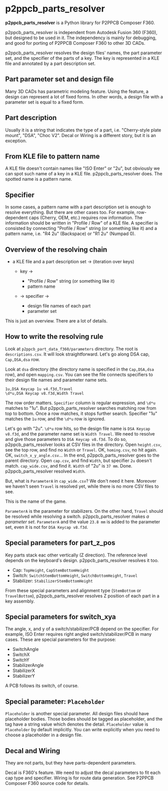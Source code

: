 # p2ppcb_parts_resolver

**p2ppcb_parts_resolver** is a Python library for P2PPCB Composer F360.

p2ppcb_parts_resolver is independent from Autodesk Fusion 360 (F360), but designed to be used in it.
The independency is mainly for debugging, and good for porting of P2PPCB Composer F360 to other 3D CADs.

p2ppcb_parts_resolver resolves the design files' names, the part parameter set, and the specifier of the parts of a key.
The key is represented in a KLE file and annotated by a part description set.

## Part parameter set and design file

Many 3D CADs has parametric modeling feature. Using the feature, a design can represent a lot of fixed forms.
In other words, a design file with a parameter set is equal to a fixed form.

## Part description

Usually it is a string that indicates the type of a part, i.e. "Cherry-style plate mount", "DSA", "Choc V2".
Decal or Wiring is a different story, but it is an exception.

## From KLE file to pattern name

A KLE file doesn't contain names like "ISO Enter" or "2u", but obviously we can spot such name of a key in a KLE file.
p2ppcb_parts_resolver does. The spotted name is a pattern name.

## Specifier

In some cases, a pattern name with a part description set is enough to resolve everything. But there are other cases too.
For example, row-dependent caps (Cherry, OEM, etc.) requires row information. The information should be written in "Profile / Row" of a KLE file.
A specifier is consisted by connecting "Profile / Row" string (or something like it) and a pattern name, i.e. "R4 2u" (Backspace) or "R1 2u" (Numpad 0).

## Overview of the resolving chain

- a KLE file and a part description set -> (iteration over keys)

    -  key -> 

        - "Profile / Row" string (or something like it)
        - pattern name

    - -> specifier ->

        - design file names of each part
        - parameter set

This is just an overview. There are a lot of details.

## How to write the resolving rule

Look at `p2ppcb_part_data_f360/parameters` directory. The root is `descriptions.csv`. It will look straightforward.
Let's go along DSA cap, `Cap,DSA,dsa` row.

Look at `dsa` directory (the directory name is specified in the `Cap,DSA,dsa` row), and open `mapping.csv`.
You can see the file connects specifiers to their design file names and parameter name sets.

```
1u,DSA Keycap 1u v4.f3d,Travel
\d*u,DSA Keycap v8.f3d,Width Travel
```

The row order matters. `Specifier` column is regular expression, and `\d*u` matches to "1u".
But p2ppcb_parts_resolver searches matching row from top to bottom. Once a row matches,
it stops further search. Specifier "1u" matches the `1u` row, and the `\d*u` row is ignored.

Let's go with "2u". `\d*u` row hits, so the design file name is `DSA Keycap v8.f3d`, and the parameter name set is `Width Travel`.
We need to resolve and give those parameters to `DSA Keycap v8.f3d`. To do so, p2ppcb_parts_resolver looks at CSV files in the directory.
Open `height.csv`, see the top row, and find no `Width` or `Travel`. OK, `homing.csv`, no hit again. OK, `switch_x_y_angle.csv`...
In the end, p2ppcb_parts_resolver goes to the parent directory. Open `cap.csv`, and find `Width`, but specifier `2u` doesn't match.
`cap_wide.csv`, and find it. `Width` of "2u" is `37 mm`. Done. p2ppcb_parts_resolver resolved `Width`.

But, what is `ParameterA` in `cap_wide.csv`? We don't need it here. Moreover we haven't seen `Travel` is resolved yet,
while there is no more CSV files to see.

This is the name of the game.

`ParameterA` is the parameter for stabilizers. On the other hand, `Travel` should be resolved while resolving a switch.
p2ppcb_parts_resolver makes *a parameter set*. `ParameterA` and the value `23.8 mm` is added to the parameter set,
even it is not for `DSA Keycap v8.f3d`.

## Special parameters for part_z_pos

Key parts stack eac other vertically (Z direction). The reference level depends on the keyboard's design. p2ppcb_parts_resolver
resolves it too.

- Cap: `TopHeight`, `CapStemBottomHeight`
- Switch: `SwitchStemBottomHeight`, `SwitchBottomHeight`, `Travel`
- Stabilizer: `StabilizerStemBottomHeight`

From these special parameters and alignment type (`StemBottom` or `TravelBottom`), p2ppcb_parts_resolver resolves
Z position of each part in a key assembly.

## Special parameters for switch_xya

The angle, x, and y of a switch/stabilizer/PCB depend on the specifier.
For example, ISO Enter requires right angled switch/stabilizer/PCB in many cases.
These are special parameters for the purpose:

- SwitchAngle
- SwitchX
- SwitchY
- StabilizerAngle
- StabilizerX
- StabilizerY

A PCB follows its switch, of course.

## Special parameter: `Placeholder`

`Placeholder` is another special parameter. All design files should have placeholder bodies.
Those bodies should be tagged as placeholder, and the tag have a string value which denotes the detail.
`Placeholder` value is `Placeholder` by default implicitly. You can write explicitly when you need to choose a placeholder in a design file.

## Decal and Wiring

They are not parts, but they have parts-dependent parameters.

Decal is F360's feature. We need to adjust the decal parameters to fit each cap type and specifier.
Wiring is for route data generation. See P2PPCB Composer F360 source code for details.
